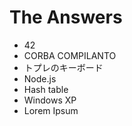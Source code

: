 # The Answers

- 42
- CORBA COMPILANTO
- トプレのキーボード
- Node.js
- Hash table
- Windows XP
- Lorem Ipsum
